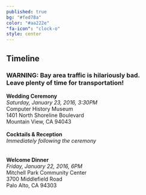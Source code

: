 ```yaml
---
published: true
bg: "#fed78a"
color: "#aa222e"
"fa-icon": "clock-o"
style: center
---
```






















## Timeline

### WARNING: Bay area traffic is hilariously bad. <br> Leave plenty of time for transportation!

**Wedding Ceremony**<br>
*Saturday, January 23, 2016, 3:30PM*<br>
Computer History Museum<br>
1401 North Shoreline Boulevard<br>
Mountain View, CA 94043<br>
<br>
**Cocktails & Reception**<br>
*Immediately following the ceremony*<br>
<br><br>
**Welcome Dinner**<br>
*Friday, January 22, 2016, 6PM*<br>
Mitchell Park Community Center<br>
3700 Middlefield Road<br>
Palo Alto, CA 94303<br>
